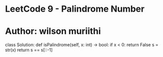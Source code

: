 # LeetCode 9 - Palindrome Number
# Author: wilson muriithi

class Solution:
    def isPalindrome(self, x: int) -> bool:
        if x < 0:
            return False
        s = str(x)
        return s == s[::-1]
